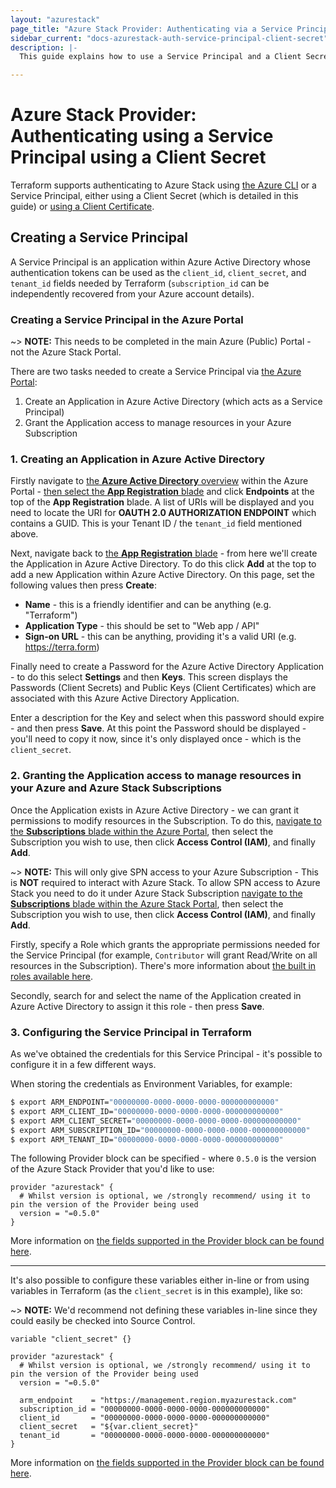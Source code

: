 ```yaml
---
layout: "azurestack"
page_title: "Azure Stack Provider: Authenticating via a Service Principal using a Client Secret"
sidebar_current: "docs-azurestack-auth-service-principal-client-secret"
description: |-
  This guide explains how to use a Service Principal and a Client Secret to authenticate with the Azure Stack Provider.

---
```


# Azure Stack Provider: Authenticating using a Service Principal using a Client Secret

Terraform supports authenticating to Azure Stack using [the Azure CLI](azure_cli.html) or a Service Principal, either using a Client Secret (which is detailed in this guide) or [using a Client Certificate](service_principal_client_certificate.html).

## Creating a Service Principal

A Service Principal is an application within Azure Active Directory whose authentication tokens can be used as the `client_id`, `client_secret`, and `tenant_id` fields needed by Terraform (`subscription_id` can be independently recovered from your Azure account details).

### Creating a Service Principal in the Azure Portal

~> **NOTE:** This needs to be completed in the main Azure (Public) Portal - not the Azure Stack Portal.

There are two tasks needed to create a Service Principal via [the Azure Portal](https://portal.azure.com):

 1. Create an Application in Azure Active Directory (which acts as a Service Principal)
 2. Grant the Application access to manage resources in your Azure Subscription

### 1. Creating an Application in Azure Active Directory

Firstly navigate to [the **Azure Active Directory** overview](https://portal.azure.com/#blade/Microsoft_AAD_IAM/ActiveDirectoryMenuBlade/Overview) within the Azure Portal - [then select the **App Registration** blade](https://portal.azure.com/#blade/Microsoft_AAD_IAM/ActiveDirectoryMenuBlade/RegisteredApps/RegisteredApps/Overview) and click **Endpoints** at the top of the **App Registration** blade. A list of URIs will be displayed and you need to locate the URI for **OAUTH 2.0 AUTHORIZATION ENDPOINT** which contains a GUID. This is your Tenant ID / the `tenant_id` field mentioned above.

Next, navigate back to [the **App Registration** blade](https://portal.azure.com/#blade/Microsoft_AAD_IAM/ActiveDirectoryMenuBlade/RegisteredApps/RegisteredApps/Overview) - from here we'll create the Application in Azure Active Directory. To do this click **Add** at the top to add a new Application within Azure Active Directory. On this page, set the following values then press **Create**:

- **Name** - this is a friendly identifier and can be anything (e.g. "Terraform")
- **Application Type** - this should be set to "Web app / API"
- **Sign-on URL** - this can be anything, providing it's a valid URI (e.g. https://terra.form)

Finally need to create a Password for the Azure Active Directory Application - to do this select **Settings** and then **Keys**. This screen displays the Passwords (Client Secrets) and Public Keys (Client Certificates) which are associated with this Azure Active Directory Application.

Enter a description for the Key and select when this password should expire - and then press **Save**. At this point the Password should be displayed - you'll need to copy it now, since it's only displayed once - which is the `client_secret`.

### 2. Granting the Application access to manage resources in your Azure and Azure Stack Subscriptions

Once the Application exists in Azure Active Directory - we can grant it permissions to modify resources in the Subscription. To do this, [navigate to the **Subscriptions** blade within the Azure Portal](https://portal.azure.com/#blade/Microsoft_Azure_Billing/SubscriptionsBlade), then select the Subscription you wish to use, then click **Access Control (IAM)**, and finally **Add**.

~> **NOTE:**  This will only give SPN access to your Azure Subscription - This is **NOT** required to interact with Azure Stack. To allow SPN access to Azure Stack you need to do it under Azure Stack Subscription [navigate to the **Subscriptions** blade within the Azure Stack Portal](https://portal.{region}.{domain}/#blade/Microsoft_Azure_Billing/SubscriptionsBlade), then select the Subscription you wish to use, then click **Access Control (IAM)**, and finally **Add**.

Firstly, specify a Role which grants the appropriate permissions needed for the Service Principal (for example, `Contributor` will grant Read/Write on all resources in the Subscription). There's more information about [the built in roles available here](https://azure.microsoft.com/en-gb/documentation/articles/role-based-access-built-in-roles/).

Secondly, search for and select the name of the Application created in Azure Active Directory to assign it this role - then press **Save**.

### 3. Configuring the Service Principal in Terraform

As we've obtained the credentials for this Service Principal - it's possible to configure it in a few different ways.

When storing the credentials as Environment Variables, for example:

```bash
$ export ARM_ENDPOINT="00000000-0000-0000-0000-000000000000"
$ export ARM_CLIENT_ID="00000000-0000-0000-0000-000000000000"
$ export ARM_CLIENT_SECRET="00000000-0000-0000-0000-000000000000"
$ export ARM_SUBSCRIPTION_ID="00000000-0000-0000-0000-000000000000"
$ export ARM_TENANT_ID="00000000-0000-0000-0000-000000000000"
```

The following Provider block can be specified - where `0.5.0` is the version of the Azure Stack Provider that you'd like to use:

```
provider "azurestack" {
  # Whilst version is optional, we /strongly recommend/ using it to pin the version of the Provider being used
  version = "=0.5.0"
}
```

More information on [the fields supported in the Provider block can be found here](../index.html#argument-reference).

---

It's also possible to configure these variables either in-line or from using variables in Terraform (as the `client_secret` is in this example), like so:

~> **NOTE:** We'd recommend not defining these variables in-line since they could easily be checked into Source Control.

```
variable "client_secret" {}

provider "azurestack" {
  # Whilst version is optional, we /strongly recommend/ using it to pin the version of the Provider being used
  version = "=0.5.0"

  arm_endpoint    = "https://management.region.myazurestack.com"
  subscription_id = "00000000-0000-0000-0000-000000000000"
  client_id       = "00000000-0000-0000-0000-000000000000"
  client_secret   = "${var.client_secret}"
  tenant_id       = "00000000-0000-0000-0000-000000000000"
}
```

More information on [the fields supported in the Provider block can be found here](../index.html#argument-reference).
